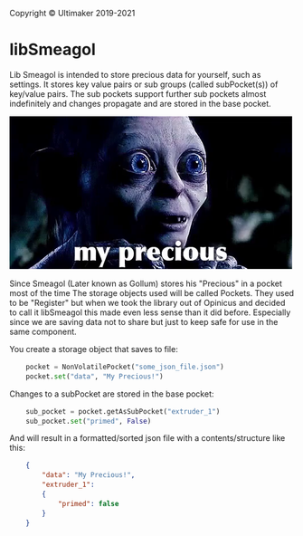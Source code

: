 Copyright © Ultimaker 2019-2021

# libSmeagol
Lib Smeagol is intended to store precious data for yourself, such as settings.
It stores key value pairs or sub groups (called subPocket(s)) of key/value pairs.
The sub pockets support further sub pockets almost indefinitely and changes propagate and are stored in the base pocket.

![alt text][logo]

Since Smeagol (Later known as Gollum) stores his "Precious" in a pocket most of the time The storage objects used will be called Pockets. They used to be "Register" but when we took the library out of Opinicus and decided to call it libSmeagol this made even less sense than it did before. Especially since we are saving data not to share but just to keep safe for use in the same component.

You create a storage object that saves to file:
```python
    pocket = NonVolatilePocket("some_json_file.json")
    pocket.set("data", "My Precious!")
```
Changes to a subPocket are stored in the base pocket:
```python
    sub_pocket = pocket.getAsSubPocket("extruder_1")
    sub_pocket.set("primed", False)
```
And will result in a formatted/sorted json file with a contents/structure like this:
```json
    {
        "data": "My Precious!",
        "extruder_1":
        {
            "primed": false
        }
    }
```
[logo]: images/icon.png "My Precious!"

